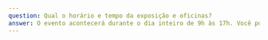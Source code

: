 ```yaml
---
question: Qual o horário e tempo da exposição e oficinas?
answer: O evento acontecerá durante o dia inteiro de 9h às 17h. Você pode participar o dia inteiro ou em uma faixa de horário que você proponha, conforme a sua disponibilidade. Se você propuser uma oficina, você definirá quanto tempo leva, mas ela não deve passar de 1 hora, para que os participantes possam fazer outras experiências.
---
```

